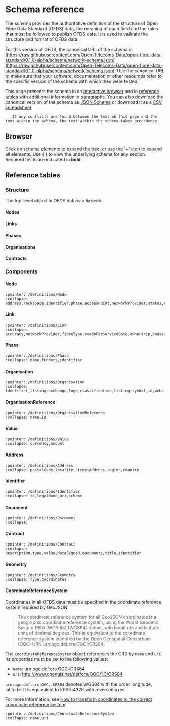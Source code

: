 # Schema reference

The schema provides the authoritative definition of the structure of Open Fibre Data Standard (OFDS) data, the meaning of each field and the rules that must be followed to publish OFDS data. It is used to validate the structure and format of OFDS data.

For this version of OFDS, the canonical URL of the schema is [https://raw.githubusercontent.com/Open-Telecoms-Data/open-fibre-data-standard/0.1.0-alpha/schema/network-schema.json](https://raw.githubusercontent.com/Open-Telecoms-Data/open-fibre-data-standard/0.1.0-alpha/schema/network-schema.json). Use the canonical URL to make sure that your software, documentation or other resources refer to the specific version of the schema with which they were tested.

This page presents the schema in an [interactive browser](#browser) and in [reference tables](#reference-tables) with additional information in paragraphs. You can also download the canonical version of the schema as [JSON Schema](../../schema/network-schema.json) or download it as a [CSV spreadsheet](../../schema/network-schema.csv).

```{note}
   If any conflicts are found between the text on this page and the text within the schema, the text within the schema takes precedence.
```

## Browser

Click on schema elements to expand the tree, or use the '+' icon to expand all elements. Use { } to view the underlying schema for any section. Required fields are indicated in **bold**.

 <script src="../../_static/docson/widget.js" data-schema="../../_static/network-schema.json"></script> 

## Reference tables

### Structure

The top-level object in OFDS data is a `Network`.

#### Nodes

#### Links

#### Phases

#### Organisations

#### Contracts

### Components

#### Node

```{jsonschema} ../../schema/network-schema.json
:pointer: /definitions/Node
:collapse: address,rackspace,identifier,phase,accessPoint,networkProvider,status,technologies,internationalConnections,type,power,location,name,physicalInfrastructureProvider
```

#### Link

```{jsonschema} ../../schema/network-schema.json
:pointer: /definitions/Link
:collapse: accuracy,networkProvider,fibreType,readyForServiceDate,ownership,phase,fibreCount,supplier,country,fibreLength,technologies,capacity,endpoints,name,transmissionMedium,darkFibre,identifier,physicalInfrastructureProvider,deployment,capacityDetails,status,route
```

#### Phase

```{jsonschema} ../../schema/network-schema.json
:pointer: /definitions/Phase
:collapse: name,funders,identifier
```

#### Organisation

```{jsonschema} ../../schema/network-schema.json
:pointer: /definitions/Organisation
:collapse: identifier,listing.exchange,logo,classification,listing.symbol,id,website,country,role,name
```

#### OrganisationReference

```{jsonschema} ../../schema/network-schema.json
:pointer: /definitions/OrganisationReference
:collapse: name,id
```

#### Value

```{jsonschema} ../../schema/network-schema.json
:pointer: /definitions/Value
:collapse: currency,amount
```

#### Address

```{jsonschema} ../../schema/network-schema.json
:pointer: /definitions/Address
:collapse: postalCode,locality,streetAddress,region,country
```

#### Identifier

```{jsonschema} ../../schema/network-schema.json
:pointer: /definitions/Identifier
:collapse: id,legalName,uri,scheme
```

#### Document

```{jsonschema} ../../schema/network-schema.json
:pointer: /definitions/Document
:collapse: 
```

#### Contract

```{jsonschema} ../../schema/network-schema.json
:pointer: /definitions/Contract
:collapse: description,type,value,dateSigned,documents,title,identifier
```

#### Geometry

```{jsonschema} ../../schema/network-schema.json
:pointer: /definitions/Geometry
:collapse: type,coordinates
```

#### CoordinateReferenceSystem

Coordinates in all OFDS data must be specified in the coordinate reference system required by GeoJSON:

> The coordinate reference system for all GeoJSON coordinates is a geographic coordinate reference system, using the World Geodetic System 1984 (WGS 84) [WGS84] datum, with longitude and latitude units of decimal degrees.  This is equivalent to the coordinate reference system identified by the Open Geospatial Consortium (OGC) URN urn:ogc:def:crs:OGC::CRS84.

The `CoordinateReferenceSystem` object references the CRS by `name` and `uri`. Its properties must be set to the following values:

* `name`: urn:ogc:def:crs:OGC::CRS84
* `uri`: http://www.opengis.net/def/crs/OGC/1.3/CRS84

`urn:ogc:def:crs:OGC::CRS84` denotes WGS84 with the order longitude, latitude. It is equivalent to EPSG:4326 with reversed axes.

For more information, see [How to transform coordinates to the correct coordinate reference system](../guidance/publication.md#how-to-transform-coordinates-to-the-correct-coordinate-reference-system).

```{jsonschema} ../../schema/network-schema.json
:pointer: /definitions/CoordinateReferenceSystem
:collapse: name,uri
```


